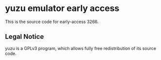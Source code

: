 yuzu emulator early access
=============

This is the source code for early-access 3266.

## Legal Notice

yuzu is a GPLv3 program, which allows fully free redistribution of its source code.